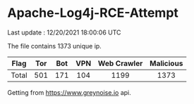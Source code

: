 
# Apache-Log4j-RCE-Attempt

Last update : 12/20/2021 18:00:06 UTC

The file contains 1373 unique ip.

| Flag | Tor | Bot | VPN | Web Crawler | Malicious |
| :-:  | :-: | :-: | :-: | :-:         | :-:       |
| Total| 501  | 171  | 104  | 1199          | 1373        |

Getting from https://www.greynoise.io api.